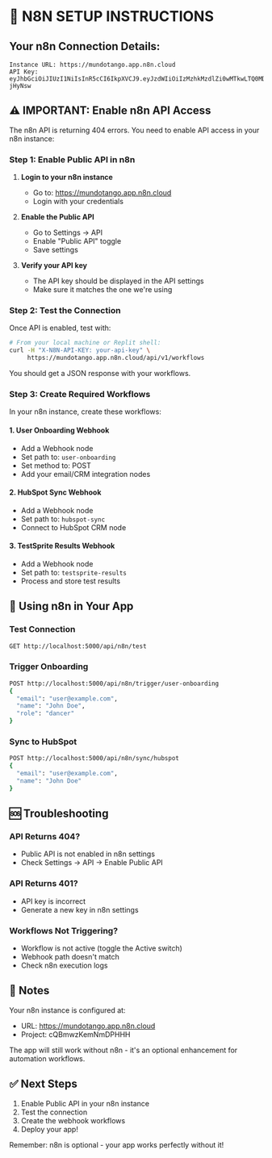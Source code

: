 # 🔧 N8N SETUP INSTRUCTIONS

## Your n8n Connection Details:

```
Instance URL: https://mundotango.app.n8n.cloud
API Key: eyJhbGciOiJIUzI1NiIsInR5cCI6IkpXVCJ9.eyJzdWIiOiIzMzhkMzdlZi0wMTkwLTQ0MDctYmI1ZC1iZWEwNmRmYTIyYmUiLCJpc3MiOiJuOG4iLCJhdWQiOiJwdWJsaWMtYXBpIiwiaWF0IjoxNzU0NDc5MTQ2fQ.vBp5_3hT7UrMNrVISxLgyu3VGD8DRR98IFBZ-jHyNsw
```

## ⚠️ IMPORTANT: Enable n8n API Access

The n8n API is returning 404 errors. You need to enable API access in your n8n instance:

### Step 1: Enable Public API in n8n

1. **Login to your n8n instance**
   - Go to: https://mundotango.app.n8n.cloud
   - Login with your credentials

2. **Enable the Public API**
   - Go to Settings → API
   - Enable "Public API" toggle
   - Save settings

3. **Verify your API key**
   - The API key should be displayed in the API settings
   - Make sure it matches the one we're using

### Step 2: Test the Connection

Once API is enabled, test with:

```bash
# From your local machine or Replit shell:
curl -H "X-N8N-API-KEY: your-api-key" \
     https://mundotango.app.n8n.cloud/api/v1/workflows
```

You should get a JSON response with your workflows.

### Step 3: Create Required Workflows

In your n8n instance, create these workflows:

#### 1. User Onboarding Webhook
- Add a Webhook node
- Set path to: `user-onboarding`
- Set method to: POST
- Add your email/CRM integration nodes

#### 2. HubSpot Sync Webhook
- Add a Webhook node
- Set path to: `hubspot-sync`
- Connect to HubSpot CRM node

#### 3. TestSprite Results Webhook
- Add a Webhook node
- Set path to: `testsprite-results`
- Process and store test results

## 🚀 Using n8n in Your App

### Test Connection
```bash
GET http://localhost:5000/api/n8n/test
```

### Trigger Onboarding
```bash
POST http://localhost:5000/api/n8n/trigger/user-onboarding
{
  "email": "user@example.com",
  "name": "John Doe",
  "role": "dancer"
}
```

### Sync to HubSpot
```bash
POST http://localhost:5000/api/n8n/sync/hubspot
{
  "email": "user@example.com",
  "name": "John Doe"
}
```

## 🆘 Troubleshooting

### API Returns 404?
- Public API is not enabled in n8n settings
- Check Settings → API → Enable Public API

### API Returns 401?
- API key is incorrect
- Generate a new key in n8n settings

### Workflows Not Triggering?
- Workflow is not active (toggle the Active switch)
- Webhook path doesn't match
- Check n8n execution logs

## 📝 Notes

Your n8n instance is configured at:
- URL: https://mundotango.app.n8n.cloud
- Project: cQBmwzKemNmDPHHH

The app will still work without n8n - it's an optional enhancement for automation workflows.

## ✅ Next Steps

1. Enable Public API in your n8n instance
2. Test the connection
3. Create the webhook workflows
4. Deploy your app!

Remember: n8n is optional - your app works perfectly without it!